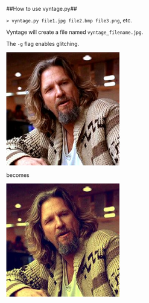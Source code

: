 ##How to use vyntage.py##

`> vyntage.py file1.jpg file2.bmp file3.png`, etc.

Vyntage will create a file named `vyntage_filename.jpg`.

The `-g` flag enables glitching.

![A white Russian](https://github.com/mlaugharn/Vyntage/blob/master/the_dude.jpg?raw=true)

becomes

![Or a tight Russian](https://github.com/mlaugharn/Vyntage/blob/master/vyntage_the_dude.jpg?raw=true)